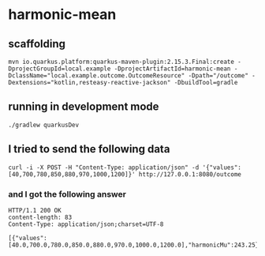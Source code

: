 # harmonic-mean 

## scaffolding

```shell
mvn io.quarkus.platform:quarkus-maven-plugin:2.15.3.Final:create -DprojectGroupId=local.example -DprojectArtifactId=harmonic-mean -DclassName="local.example.outcome.OutcomeResource" -Dpath="/outcome" -Dextensions="kotlin,resteasy-reactive-jackson" -DbuildTool=gradle
```

## running in development mode

```shell
./gradlew quarkusDev
```

## I tried to send the following data

```shell
curl -i -X POST -H "Content-Type: application/json" -d '{"values":[40,700,780,850,880,970,1000,1200]}' http://127.0.0.1:8080/outcome
```

### and I got the following answer

```text
HTTP/1.1 200 OK
content-length: 83
Content-Type: application/json;charset=UTF-8

[{"values":[40.0,700.0,780.0,850.0,880.0,970.0,1000.0,1200.0],"harmonicMu":243.25}]
```
